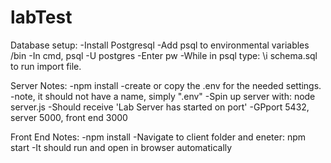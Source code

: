 # labTest

Database setup:
-Install Postgresql
-Add psql to environmental variables /bin
-In cmd, psql -U postgres
-Enter pw
-While in psql type: \i schema.sql to run import file.

Server Notes:
-npm install
-create or copy the .env for the needed settings.
-note, it should not have a name, simply ".env"
-Spin up server with: node server.js
-Should receive 'Lab Server has started on port'
-GPport 5432, server 5000, front end 3000

Front End Notes:
-npm install
-Navigate to client folder and eneter: npm start
-It should run and open in browser automatically
